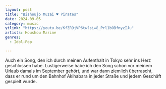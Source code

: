 ```yaml
---
layout: post
title: "Bishoujo Muzai ♥ Pirates"
date: 2024-09-05
category: music
ytlink: "https://youtu.be/KfZR9jVP6tw?si=8_Prl1bOBfnyzIJu"
artists: Houshou Marine
genres:
  - Idol-Pop

---
```


Auch ein Song, den ich durch meinen Aufenthalt in Tokyo sehr ins Herz geschlossen habe. Lustigerweise habe ich den Song
schon vor meinem Urlaub damals im September gehört, und war dann ziemlich überrascht, dass er rund um den Bahnhof
Akihabara in jeder Straße und jedem Geschäft gespielt wurde.
